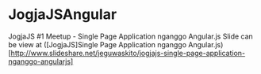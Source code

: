 JogjaJSAngular
==============

JogjaJS #1 Meetup - Single Page Application nganggo Angular.js
Slide can be view at ([JogjaJS]Single Page Application nganggo Angular.js)[http://www.slideshare.net/jeguwaskito/jogjajs-single-page-application-nganggo-angularjs]

